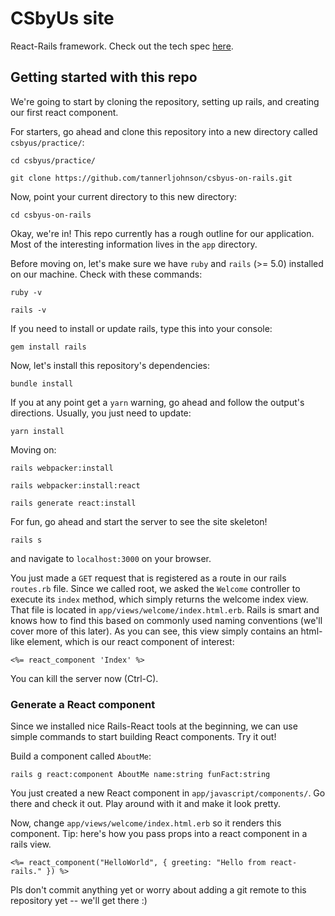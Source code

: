 # CSbyUs site

React-Rails framework. Check out the tech spec [here](https://docs.google.com/document/d/13hSr1wCbxlcXqTAHig5SyGlGl-fy0TIPMvnF2_gAM-M/edit?usp=sharing).

## Getting started with this repo
We're going to start by cloning the repository, setting up rails, and creating our first react component.

For starters, go ahead and clone this repository into a new directory called `csbyus/practice/`:

`cd csbyus/practice/`

`git clone https://github.com/tannerljohnson/csbyus-on-rails.git`

Now, point your current directory to this new directory:

`cd csbyus-on-rails`

Okay, we're in! This repo currently has a rough outline for our application. Most of the interesting information lives in the `app` directory. 

Before moving on, let's make sure we have `ruby` and `rails` (>= 5.0) installed on our machine. Check with these commands:

`ruby -v`

`rails -v`

If you need to install or update rails, type this into your console:

`gem install rails`

Now, let's install this repository's dependencies:

`bundle install`

If you at any point get a `yarn` warning, go ahead and follow the output's directions. Usually, you just need to update:

`yarn install`

Moving on:

`rails webpacker:install`

`rails webpacker:install:react`

`rails generate react:install`

For fun, go ahead and start the server to see the site skeleton!

`rails s`

and navigate to `localhost:3000` on your browser. 

You just made a `GET` request that is registered as a route in our rails `routes.rb` file. Since we called root, we asked the `Welcome` controller to execute its `index` method, which simply returns the welcome index view. That file is located in `app/views/welcome/index.html.erb`. Rails is smart and knows how to find this based on commonly used naming conventions (we'll cover more of this later). As you can see, this view simply contains an html-like element, which is our react component of interest:

`<%= react_component 'Index' %>`

You can kill the server now (Ctrl-C).

### Generate a React component
Since we installed nice Rails-React tools at the beginning, we can use simple commands to start building React components. Try it out!

Build a component called `AboutMe`:

`rails g react:component AboutMe name:string funFact:string`

You just created a new React component in `app/javascript/components/`. Go there and check it out. 
Play around with it and make it look pretty. 

Now, change `app/views/welcome/index.html.erb` so it renders this component.
Tip: here's how you pass props into a react component in a rails view. 

`<%= react_component("HelloWorld", { greeting: "Hello from react-rails." }) %>`

Pls don't commit anything yet or worry about adding a git remote to this repository yet -- we'll get there :) 

